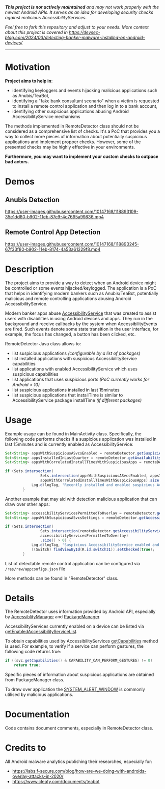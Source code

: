 ***This project is not actively maintained** and may not work properly with the newest Android APIs. It serves as an idea for developing security checks against malicious AccessibilityServices*.

*Feel free to fork this repository and adjust to your needs. More context about this project is covered in https://devsec-blog.com/2024/03/detecting-banker-malware-installed-on-android-devices/.*

---

# Motivation

**Project aims to help in:**
* identifying keyloggers and events hijacking malicious applications such as Anubis/TeaBot,
* identifying a "fake bank consultant scenario" when a victim is requested to install a remote control application and then log in to a bank account,
* identifying other suspicious applications abusing Android AccessibilityService mechanisms

The methods implemented in RemoteDetector class should not be considered as a comprehensive list of checks. It's a PoC that provides you a way to collect more pieces of information about potentially suspicious applications and implement propper checks. However, some of the presented checks may be highly effective in your environments.

**Furthermore, you may want to implement your custom checks to outpace bad actors.**

# Demos

## Anubis Detection

https://user-images.githubusercontent.com/10147168/118893109-35e1dd80-b902-11eb-87e9-4c7695a99836.mp4

## Remote Control App Detection

https://user-images.githubusercontent.com/10147168/118893245-67f33f80-b902-11eb-8174-4a53a61329f8.mp4

# Description
The project aims to provide a way to detect when an Android device might be controlled or some events hijacked/keylogged. The application is a PoC that helps in identifying modern bankers such as Anubis/TeaBot, potentially malicious and remote controlling applications abusing Android AccessibilityService.

Modern banker apps abuse [AccessibilityService](https://developer.android.com/reference/android/accessibilityservice/AccessibilityService) that was created to assist users with disabilities in using Android devices and apps. They run in the background and receive callbacks by the system when AccessibilityEvents are fired. Such events denote some state transition in the user interface, for example, the focus has changed, a button has been clicked, etc. 

RemoteDetector Java class allows to:
* list suspicious applications _(configurable by a list of packages)_
* list installed applications with suspicious AccessibilityService capabilities
* list applications with enabled AccessibilityService which uses suspicious capabilities
* list applications that uses suspicious ports _(PoC currently works for Android < 10)_
* list suspicious applications installed in last 15minutes 
* list suspicious applications that installTime is similar to AccessibilityService package installTime _(if different packages)_

# Usage

Example usage can be found in MainActivity class.
Specifically, the following code performs checks if a suspicious application was installed in last 15minutes and is currently enabled as AccessibilityService:

```java
Set<String> appsWithSuspiciousASvcsEnabled = remoteDetector.getSuspiciousAccessibilityServicesEnabled();
Set<String> appsInstalledInLastQuarter = remoteDetector.getAvailabilityServicesInstalledInLastQuarter();
Set<String> appsWithCorrelatedInstallTimesWithSuspiciousApps = remoteDetector.getAppsWithCorrelatedInstallTimesWithSuspiciousApps();

if (Sets.intersection(
                Sets.intersection(appsWithSuspiciousASvcsEnabled, appsInstalledInLastQuarter),
                appsWithCorrelatedInstallTimesWithSuspiciousApps).size() > 0) {
            Log.d(logTag, "Recently installed and enabled suspicious AccessibilityService!");
        }
```


Another example that may aid with detection malicious application that can draw over other apps:

```java
Set<String> accessibilityServicesPermittedToOverlay = remoteDetector.getAccessibilityServicesPermittedToOverlay();
Set<String> appsWithSuspiciousASvcsSettings = remoteDetector.getAccessibilityServicesWithSuspiciousSettingsInstalled();

if (Sets.intersection(
                Sets.intersection(remoteDetector.getAccessibilityServiceIDsEnabled(), appsWithSuspiciousASvcsSettings),
                accessibilityServicesPermittedToOverlay)
                .size() > 0) {
            Log.d(logTag, "Suspicious AccessibilityService enabled and can draw over apps");
            ((Switch) findViewById(R.id.switch31)).setChecked(true);
        }
```

List of detectable remote control application can be configured via `/res/raw/appconfigs.json` file 

More methods can be found in "RemoteDetector" class.

# Details

The RemoteDetector uses information provided by Android API, especially by [AccessiblityManager](https://developer.android.com/reference/android/view/accessibility/AccessibilityManager) and [PackageManager](https://developer.android.com/reference/android/content/pm/PackageManager).

AccessibilityServices currently enabled on a device can be listed via [getEnabledAccessibilityServiceList](https://developer.android.com/reference/android/view/accessibility/AccessibilityManager#getEnabledAccessibilityServiceList(int)).

To obtain capabilities used by AccessibilityServices [getCapabilities](https://developer.android.com/reference/android/accessibilityservice/AccessibilityServiceInfo#getCapabilities()) method is used. For example, to verify if a service can perform gestures, the following code returns true:

```java
if ((svc.getCapabilities() & CAPABILITY_CAN_PERFORM_GESTURES) != 0)
    return true;
```

Specific pieces of information about suspicious applications are obtained from PackageManager class.

To draw over application the [SYSTEM_ALERT_WINDOW](https://developer.android.com/reference/android/Manifest.permission#SYSTEM_ALERT_WINDOW) is commonly utilised by malicious applications.

# Documentation
Code contains document comments, especially in RemoteDetector class. 

# Credits to
All Android malware analytics publishing their researches, especially for:
* https://labs.f-secure.com/blog/how-are-we-doing-with-androids-overlay-attacks-in-2020/
* https://www.cleafy.com/documents/teabot
